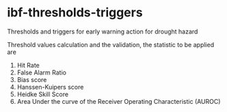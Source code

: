# ibf-thresholds-triggers
Thresholds and triggers for early warning action for drought hazard 


Threshold values calculation and the validation, the statistic to be applied are
1. Hit Rate
2. False Alarm Ratio
3. Bias score
4. Hanssen-Kuipers score
5. Heidke Skill Score
6. Area Under the curve of the Receiver Operating Characteristic (AUROC)

